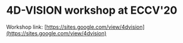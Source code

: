 # 4D-VISION workshop at ECCV'20

Workshop link: [https://sites.google.com/view/4dvision](https://sites.google.com/view/4dvision)
